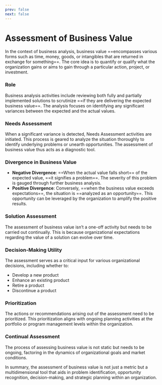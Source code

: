```yaml
---
prev: false
next: false
---
```


# Assessment of Business Value

In the context of business analysis, business value ==encompasses various forms such as time, money, goods, or intangibles that are returned in exchange for something==. The core idea is to quantify or qualify what the organization gains or aims to gain through a particular action, project, or investment.

### Role

Business analysis activities include reviewing both fully and partially implemented solutions to scrutinize ==if they are delivering the expected business value==. The analysis focuses on identifying any significant variances between the expected and the actual values.

### Needs Assessment

When a significant variance is detected, Needs Assessment activities are initiated. This process is geared to analyze the situation thoroughly to identify underlying problems or unearth opportunities. The assessment of business value thus acts as a diagnostic tool.

### Divergence in Business Value

- **Negative Divergence**: ==When the actual value falls short== of the expected value, ==it signifies a problem==. The severity of this problem is gauged through further business analysis.
- **Positive Divergence**: Conversely, ==when the business value exceeds expectations==, the situation is ==analyzed as an opportunity==. This opportunity can be leveraged by the organization to amplify the positive results.

### Solution Assessment

The assessment of business value isn’t a one-off activity but needs to be carried out continually. This is because organizational expectations regarding the value of a solution can evolve over time.

### Decision-Making Utility

The assessment serves as a critical input for various organizational decisions, including whether to:

- Develop a new product
- Enhance an existing product
- Retire a product
- Discontinue a product

### Prioritization

The actions or recommendations arising out of the assessment need to be prioritized. This prioritization aligns with ongoing planning activities at the portfolio or program management levels within the organization.

### Continual Assessment

The process of assessing business value is not static but needs to be ongoing, factoring in the dynamics of organizational goals and market conditions.

In summary, the assessment of business value is not just a metric but a multidimensional tool that aids in problem identification, opportunity recognition, decision-making, and strategic planning within an organization.
